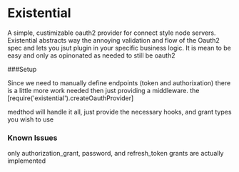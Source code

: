 Existential
=====================

A simple, custimizable oauth2 provider for connect style node servers. Existential abstracts way the annoying validation and flow of the Oauth2 spec and lets you jsut plugin in your specific business logic. It is mean to be easy and only as opinonated as needed to still be oauth2

###Setup

Since we need to manually define endpoints (token and authorixation) there is a little more work needed then just providing a middleware. the [require('existential').createOauthProvider]
    
medthod will handle it all, just provide the necessary hooks, and grant types you wish to use

### Known Issues

only authorization_grant, password, and refresh_token grants are actually implemented
